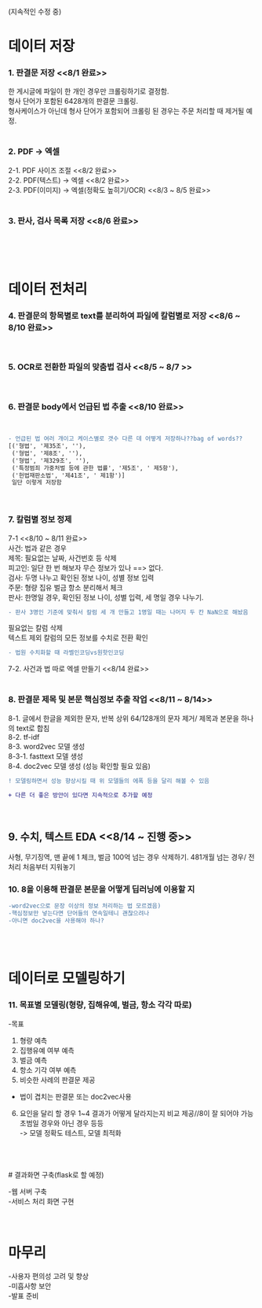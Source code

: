 

(지속적인 수정 중)

# 데이터 저장

### 1. 판결문 저장   <<8/1 완료>> <br>
한 게시글에 파일이 한 개인 경우만 크롤링하기로 결정함. <br>
형사 단어가 포함된 6428개의 판결문 크롤링. <br>
형사케이스가 아닌데 형사 단어가 포함되어 크롤링 된 경우는 주문 처리할 때 제거될 예정. <br>
<br>
### 2. PDF -> 엑셀 <br>
2-1. PDF 사이즈 조절 <<8/2 완료>> <br>
2-2. PDF(텍스트) -> 엑셀 <<8/2 완료>> <br>
2-3. PDF(이미지) -> 엑셀(정확도 높히기/OCR) <<8/3 ~ 8/5 완료>> <br>
<br>
### 3. 판사, 검사 목록 저장 <<8/6 완료>> <br>
<br>
<br>
<br>

# 데이터 전처리 

### 4. 판결문의 항목별로 text를 분리하여 파일에 칼럼별로 저장 <<8/6 ~ 8/10 완료>> <br> 
<br>

### 5. OCR로 전환한 파일의 맞춤법 검사 <<8/5 ~ 8/7 >> <br> 
<br>

### 6. 판결문 body에서 언급된 법 추출 <<8/10 완료>> <br> 
<br>

```diff 
- 언급된 법 여러 개이고 케이스별로 갯수 다른 데 어떻게 저장하나??bag of words?? 
[('형법', '제35조', ''),
 ('형법', '제8조', ''),
 ('형법', '제329조', ''),
 ('특정범죄 가중처벌 등에 관한 법률', '제5조', ' 제5항'),
 ('헌법재판소법', '제41조', ' 제1항')]
 일단 이렇게 저장함
```

<br>

### 7. 칼럼별 정보 정제 <br>
7-1 <<8/10 ~ 8/11 완료>> <br>
사건: 법과 같은 경우 <br>
제목: 필요없는 날짜, 사건번호 등 삭제 <br>
피고인: 일단 한 번 해보자 무슨 정보가 있나 ==> 없다. <br> 
검사: 두명 나누고 확인된 정보 나이, 성별 정보 입력 <br>
주문: 형량 집유 벌금 항소 분리해서 체크 <br>
판사: 한명일 경우, 확인된 정보 나이, 성별 입력, 세 명일 경우 나누기. <br>
```diff 
- 판사 3명인 기준에 맞춰서 칼럼 세 개 만들고 1명일 때는 나머지 두 칸 NaN으로 해놨음
```
필요없는 칼럼 삭제<br>
텍스트 제외 칼럼의 모든 정보를 수치로 전환 확인 <br>
```diff 
- 법원 수치화할 때 라벨인코딩vs원핫인코딩
```
7-2. 사건과 법 따로 엑셀 만들기 <<8/14 완료>> <br>
<br>
### 8. 판결문 제목 및 본문 핵심정보 추출 작업 <<8/11 ~ 8/14>> <br>
8-1. 글에서 한글을 제외한 문자, 반복 상위 64/128개의 문자 제거/ 제목과 본문을 하나의 text로 합침<br>
8-2. tf-idf <br>
8-3. word2vec 모델 생성 <br>
8-3-1. fasttext 모델 생성 <br>
8-4. doc2vec 모델 생성 (성능 확인할 필요 있음) <br>

```diff 
! 모델링하면서 성능 향상시킬 때 위 모델들의 에폭 등을 달리 해볼 수 있음
```
```diff 
+ 다른 더 좋은 방안이 있다면 지속적으로 추가할 예정
```

<br>

## 9. 수치, 텍스트 EDA <<8/14 ~ 진행 중>> <br>
사형, 무기징역, 맨 끝에 1 체크, 벌금 100억 넘는 경우 삭제하기. 481개월 넘는 경우/ 전처리 처음부터 지워놓기
<br>
### 10. 8을 이용해 판결문 본문을 어떻게 딥러닝에 이용할 지 <br> 

```diff 
-word2vec으로 문장 이상의 정보 처리하는 법 모르겠음)
-핵심정보만 넣는다면 단어들의 연속일테니 괜찮으려나
-아니면 doc2vec을 사용해야 하나?
```

<br>
<br>

# 데이터로 모델링하기

### 11. 목표별 모델링(형량, 집해유예, 벌금, 항소 각각 따로) <br>
-목표
1) 형량 예측
2) 집행유예 여부 예측
3) 벌금 예측 <br>
4) 항소 기각 여부 예측
5) 비슷한 사례의 판결문 제공 <br>
- 법이 겹치는 판결문 또는 doc2vec사용
6) 요인을 달리 할 경우 1~4 결과가 어떻게 달라지는지 비교 제공//8이 잘 되어야 가능
초범일 경우와 아닌 경우 등등 <br>
-> 모델 정확도 테스트, 모델 최적화
<br>
<br>
<br>
# 결과화면 구축(flask로 할 예정)

-웹 서버 구축 <br>
-서비스 처리 화면 구현
<br>
<br>
<br>
# 마무리

-사용자 편의성 고려 및 향상<br>
-미흡사항 보안<br>
-발표 준비

